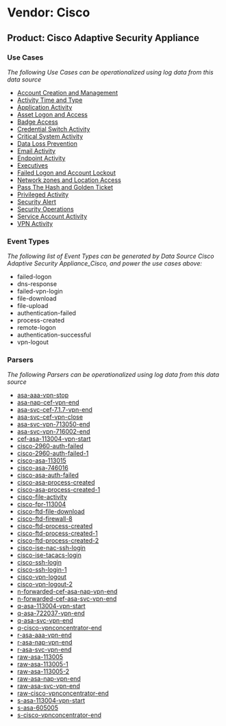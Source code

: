 Vendor: Cisco
=============
Product: Cisco Adaptive Security Appliance
------------------------------------------

### Use Cases

_The following Use Cases can be operationalized using log data from this data source_

* [Account Creation and Management](../UseCases/usecase_account_creation_and_management.md)
* [Activity Time  and Type](../UseCases/usecase_activity_time__and_type.md)
* [Application Activity](../UseCases/usecase_application_activity.md)
* [Asset Logon and Access](../UseCases/usecase_asset_logon_and_access.md)
* [Badge Access](../UseCases/usecase_badge_access.md)
* [Credential Switch Activity](../UseCases/usecase_credential_switch_activity.md)
* [Critical System Activity](../UseCases/usecase_critical_system_activity.md)
* [Data Loss Prevention](../UseCases/usecase_data_loss_prevention.md)
* [Email Activity](../UseCases/usecase_email_activity.md)
* [Endpoint Activity](../UseCases/usecase_endpoint_activity.md)
* [Executives](../UseCases/usecase_executives.md)
* [Failed Logon and Account Lockout](../UseCases/usecase_failed_logon_and_account_lockout.md)
* [Network zones and Location Access](../UseCases/usecase_network_zones_and_location_access.md)
* [Pass The Hash and Golden Ticket](../UseCases/usecase_pass_the_hash_and_golden_ticket.md)
* [Privileged Activity](../UseCases/usecase_privileged_activity.md)
* [Security Alert](../UseCases/usecase_security_alert.md)
* [Security Operations](../UseCases/usecase_security_operations.md)
* [Service Account Activity](../UseCases/usecase_service_account_activity.md)
* [VPN Activity](../UseCases/usecase_vpn_activity.md)


### Event Types

_The following list of Event Types can be generated by Data Source Cisco Adaptive Security Appliance_Cisco, and power the use cases above:_

- failed-logon
- dns-response
- failed-vpn-login
- file-download
- file-upload
- authentication-failed
- process-created
- remote-logon
- authentication-successful
- vpn-logout


### Parsers

_The following Parsers can be operationalized using log data from this data source_

* [asa-aaa-vpn-stop](../Parsers/parserContent_asa-aaa-vpn-stop.md)
* [asa-nap-cef-vpn-end](../Parsers/parserContent_asa-nap-cef-vpn-end.md)
* [asa-svc-cef-7.1.7-vpn-end](../Parsers/parserContent_asa-svc-cef-7.1.7-vpn-end.md)
* [asa-svc-cef-vpn-close](../Parsers/parserContent_asa-svc-cef-vpn-close.md)
* [asa-svc-vpn-713050-end](../Parsers/parserContent_asa-svc-vpn-713050-end.md)
* [asa-svc-vpn-716002-end](../Parsers/parserContent_asa-svc-vpn-716002-end.md)
* [cef-asa-113004-vpn-start](../Parsers/parserContent_cef-asa-113004-vpn-start.md)
* [cisco-2960-auth-failed](../Parsers/parserContent_cisco-2960-auth-failed.md)
* [cisco-2960-auth-failed-1](../Parsers/parserContent_cisco-2960-auth-failed-1.md)
* [cisco-asa-113015](../Parsers/parserContent_cisco-asa-113015.md)
* [cisco-asa-746016](../Parsers/parserContent_cisco-asa-746016.md)
* [cisco-asa-auth-failed](../Parsers/parserContent_cisco-asa-auth-failed.md)
* [cisco-asa-process-created](../Parsers/parserContent_cisco-asa-process-created.md)
* [cisco-asa-process-created-1](../Parsers/parserContent_cisco-asa-process-created-1.md)
* [cisco-file-activity](../Parsers/parserContent_cisco-file-activity.md)
* [cisco-fpr-113004](../Parsers/parserContent_cisco-fpr-113004.md)
* [cisco-ftd-file-download](../Parsers/parserContent_cisco-ftd-file-download.md)
* [cisco-ftd-firewall-8](../Parsers/parserContent_cisco-ftd-firewall-8.md)
* [cisco-ftd-process-created](../Parsers/parserContent_cisco-ftd-process-created.md)
* [cisco-ftd-process-created-1](../Parsers/parserContent_cisco-ftd-process-created-1.md)
* [cisco-ftd-process-created-2](../Parsers/parserContent_cisco-ftd-process-created-2.md)
* [cisco-ise-nac-ssh-login](../Parsers/parserContent_cisco-ise-nac-ssh-login.md)
* [cisco-ise-tacacs-login](../Parsers/parserContent_cisco-ise-tacacs-login.md)
* [cisco-ssh-login](../Parsers/parserContent_cisco-ssh-login.md)
* [cisco-ssh-login-1](../Parsers/parserContent_cisco-ssh-login-1.md)
* [cisco-vpn-logout](../Parsers/parserContent_cisco-vpn-logout.md)
* [cisco-vpn-logout-2](../Parsers/parserContent_cisco-vpn-logout-2.md)
* [n-forwarded-cef-asa-nap-vpn-end](../Parsers/parserContent_n-forwarded-cef-asa-nap-vpn-end.md)
* [n-forwarded-cef-asa-svc-vpn-end](../Parsers/parserContent_n-forwarded-cef-asa-svc-vpn-end.md)
* [q-asa-113004-vpn-start](../Parsers/parserContent_q-asa-113004-vpn-start.md)
* [q-asa-722037-vpn-end](../Parsers/parserContent_q-asa-722037-vpn-end.md)
* [q-asa-svc-vpn-end](../Parsers/parserContent_q-asa-svc-vpn-end.md)
* [q-cisco-vpnconcentrator-end](../Parsers/parserContent_q-cisco-vpnconcentrator-end.md)
* [r-asa-aaa-vpn-end](../Parsers/parserContent_r-asa-aaa-vpn-end.md)
* [r-asa-nap-vpn-end](../Parsers/parserContent_r-asa-nap-vpn-end.md)
* [r-asa-svc-vpn-end](../Parsers/parserContent_r-asa-svc-vpn-end.md)
* [raw-asa-113005](../Parsers/parserContent_raw-asa-113005.md)
* [raw-asa-113005-1](../Parsers/parserContent_raw-asa-113005-1.md)
* [raw-asa-113005-2](../Parsers/parserContent_raw-asa-113005-2.md)
* [raw-asa-nap-vpn-end](../Parsers/parserContent_raw-asa-nap-vpn-end.md)
* [raw-asa-svc-vpn-end](../Parsers/parserContent_raw-asa-svc-vpn-end.md)
* [raw-cisco-vpnconcentrator-end](../Parsers/parserContent_raw-cisco-vpnconcentrator-end.md)
* [s-asa-113004-vpn-start](../Parsers/parserContent_s-asa-113004-vpn-start.md)
* [s-asa-605005](../Parsers/parserContent_s-asa-605005.md)
* [s-cisco-vpnconcentrator-end](../Parsers/parserContent_s-cisco-vpnconcentrator-end.md)
